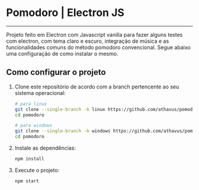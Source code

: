 # Pomodoro | Electron JS
---
Projeto feito em Electron com Javascript vanilla para fazer alguns testes com electron, com tema claro e escuro, integração de música e as funcionalidades comuns do método pomodoro convencional. Segue abaixo uma configuração de como instalar o mesmo.

## Como configurar o projeto

1. Clone este repositório de acordo com a branch pertencente ao seu sistema operacional:
   ```bash
   # para linux
   git clone --single-branch -b linux https://github.com/athavus/pomodoro.git
   cd pomodoro

   # para windows
   git clone --single-branch -b windows https://github.com/athavus/pomodoro.git
   cd pomodoro

2. Instale as dependências:
   ```bash
   npm install

3. Execute o projeto:
   ```bash
   npm start
